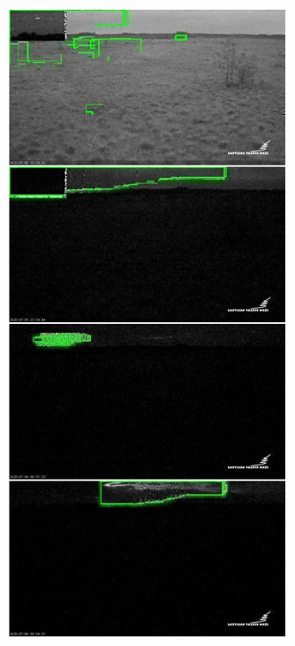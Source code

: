 ![20200705-221921-224926](in/20200705/20200705-221921-224926_0_.jpg)
![20200705-224931-231936](in/20200705/20200705-224931-231936_0_.jpg)
![20200705-231941-234946](in/20200705/20200705-231941-234946_0_.jpg)
![20200705-234951-000001](in/20200705/20200705-234951-000001_0_.jpg)
